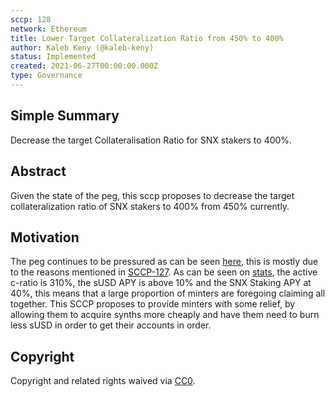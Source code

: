 ```yaml
---
sccp: 128
network: Ethereum
title: Lower Target Collateralization Ratio from 450% to 400%
author: Kaleb Keny (@kaleb-keny)
status: Implemented
created: 2021-06-27T00:00:00.000Z
type: Governance
---
```


<!--You can leave these HTML comments in your merged SCCP and delete the visible duplicate text guides, they will not appear and may be helpful to refer to if you edit it again. This is the suggested template for new SCCPs. Note that an SCCP number will be assigned by an editor. When opening a pull request to submit your SCCP, please use an abbreviated title in the filename, `sccp-draft_title_abbrev.md`. The title should be 44 characters or less.-->

## Simple Summary

<!--"If you can't explain it simply, you don't understand it well enough." Provide a simplified and layman-accessible explanation of the SCCP.-->

Decrease the target Collateralisation Ratio for SNX stakers to 400%.

## Abstract

<!--A short (~200 word) description of the variable change proposed.-->

Given the state of the peg, this sccp proposes to decrease the target collateralization ratio of SNX stakers to 400% from 450% currently.

## Motivation

<!--The motivation is critical for SCCPs that want to update variables within Synthetix. It should clearly explain why the existing variable is not incentive aligned. SCCP submissions without sufficient motivation may be rejected outright.-->

The peg continues to be pressured as can be seen [here](https://www.curve.fi/trade/susdv2/SUSD-USDC/4h), this is mostly due to the reasons mentioned in [SCCP-127](https://sips.synthetix.io/SCCP/sccp-127). As can be seen on [stats](https://stats.synthetix.io/), the active c-ratio is 310%, the sUSD APY is above 10% and the SNX Staking APY at 40%, this means that a large proportion of minters are foregoing claiming all together.
This SCCP proposes to provide minters with some relief, by allowing them to acquire synths more cheaply and have them need to burn less sUSD in order to get their accounts in order.

## Copyright

Copyright and related rights waived via [CC0](https://creativecommons.org/publicdomain/zero/1.0/).
